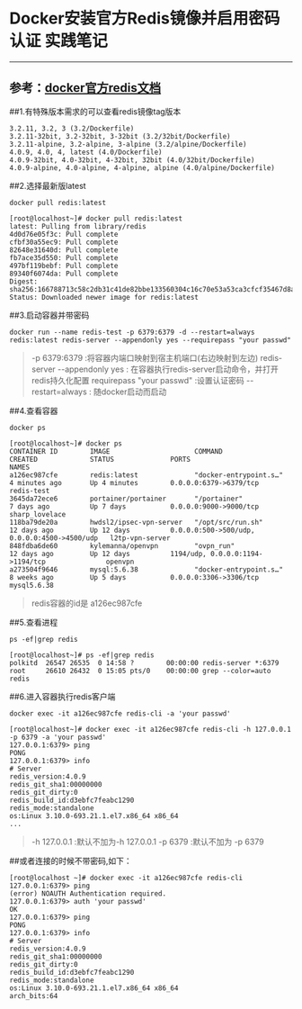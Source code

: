 # Docker安装官方Redis镜像并启用密码认证 实践笔记
---


**参考：[docker官方redis文档](https://hub.docker.com/_/redis/)**
-------------------

##1.有特殊版本需求的可以查看redis镜像tag版本
```
3.2.11, 3.2, 3 (3.2/Dockerfile)
3.2.11-32bit, 3.2-32bit, 3-32bit (3.2/32bit/Dockerfile)
3.2.11-alpine, 3.2-alpine, 3-alpine (3.2/alpine/Dockerfile)
4.0.9, 4.0, 4, latest (4.0/Dockerfile)
4.0.9-32bit, 4.0-32bit, 4-32bit, 32bit (4.0/32bit/Dockerfile)
4.0.9-alpine, 4.0-alpine, 4-alpine, alpine (4.0/alpine/Dockerfile)
```
##2.选择最新版latest
```
docker pull redis:latest
```
```
[root@localhost~]# docker pull redis:latest
latest: Pulling from library/redis
4d0d76e05f3c: Pull complete 
cfbf30a55ec9: Pull complete 
82648e31640d: Pull complete 
fb7ace35d550: Pull complete 
497bf119bebf: Pull complete 
89340f6074da: Pull complete 
Digest: sha256:166788713c58c2db31c41de82bbe133560304c16c70e53a53ca3cfcf35467d8a
Status: Downloaded newer image for redis:latest
```
##3.启动容器并带密码

```
docker run --name redis-test -p 6379:6379 -d --restart=always redis:latest redis-server --appendonly yes --requirepass "your passwd"
```
>-p 6379:6379 :将容器内端口映射到宿主机端口(右边映射到左边)
>redis-server --appendonly yes : 在容器执行redis-server启动命令，并打开redis持久化配置
>requirepass "your passwd" :设置认证密码
>--restart=always : 随docker启动而启动

##4.查看容器
```
docker ps
```
```
[root@localhost~]# docker ps
CONTAINER ID        IMAGE                     COMMAND                  CREATED             STATUS              PORTS                                          NAMES
a126ec987cfe        redis:latest              "docker-entrypoint.s…"   4 minutes ago       Up 4 minutes        0.0.0.0:6379->6379/tcp                         redis-test
3645da72ece6        portainer/portainer       "/portainer"             7 days ago          Up 7 days           0.0.0.0:9000->9000/tcp                         sharp_lovelace
118ba79de20a        hwdsl2/ipsec-vpn-server   "/opt/src/run.sh"        12 days ago         Up 12 days          0.0.0.0:500->500/udp, 0.0.0.0:4500->4500/udp   l2tp-vpn-server
848fdba6de60        kylemanna/openvpn         "ovpn_run"               12 days ago         Up 12 days          1194/udp, 0.0.0.0:1194->1194/tcp               openvpn
a273504f9646        mysql:5.6.38              "docker-entrypoint.s…"   8 weeks ago         Up 5 days           0.0.0.0:3306->3306/tcp                         mysql5.6.38
```
>redis容器的id是 a126ec987cfe

##5.查看进程
```
ps -ef|grep redis
```
```
[root@localhost~]# ps -ef|grep redis
polkitd  26547 26535  0 14:58 ?        00:00:00 redis-server *:6379
root     26610 26432  0 15:05 pts/0    00:00:00 grep --color=auto redis
```

##6.进入容器执行redis客户端
```
docker exec -it a126ec987cfe redis-cli -a 'your passwd'
```
```
[root@localhost~]# docker exec -it a126ec987cfe redis-cli -h 127.0.0.1 -p 6379 -a 'your passwd'
127.0.0.1:6379> ping
PONG
127.0.0.1:6379> info
# Server
redis_version:4.0.9
redis_git_sha1:00000000
redis_git_dirty:0
redis_build_id:d3ebfc7feabc1290
redis_mode:standalone
os:Linux 3.10.0-693.21.1.el7.x86_64 x86_64
...
```
>-h 127.0.0.1 :默认不加为-h 127.0.0.1
> -p 6379 :默认不加为 -p 6379

##或者连接的时候不带密码,如下：
```
[root@localhost ~]# docker exec -it a126ec987cfe redis-cli
127.0.0.1:6379> ping
(error) NOAUTH Authentication required.
127.0.0.1:6379> auth 'your passwd'
OK
127.0.0.1:6379> ping
PONG
127.0.0.1:6379> info
# Server
redis_version:4.0.9
redis_git_sha1:00000000
redis_git_dirty:0
redis_build_id:d3ebfc7feabc1290
redis_mode:standalone
os:Linux 3.10.0-693.21.1.el7.x86_64 x86_64
arch_bits:64
```